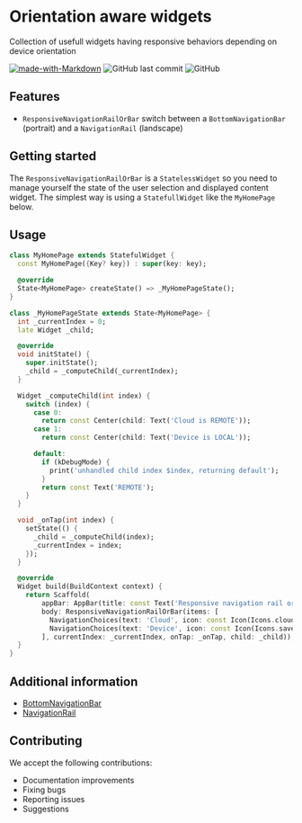 # Orientation aware widgets

Collection of usefull widgets having responsive behaviors depending on device orientation

[![made-with-Markdown](https://img.shields.io/badge/Made%20with-Flutter-1389FD.svg)](http://flutter.dev) ![GitHub last commit](https://img.shields.io/github/last-commit/amwebexpert/guess_the_text) ![GitHub](https://img.shields.io/github/license/amwebexpert/guess_the_text)

## Features

- `ResponsiveNavigationRailOrBar` switch between a `BottomNavigationBar` (portrait) and a `NavigationRail` (landscape)

## Getting started

The `ResponsiveNavigationRailOrBar` is a `StatelessWidget` so you need to manage yourself the state of the user selection and displayed content widget. The simplest way is using a `StatefullWidget` like the `MyHomePage` below.

## Usage


```dart
class MyHomePage extends StatefulWidget {
  const MyHomePage({Key? key}) : super(key: key);

  @override
  State<MyHomePage> createState() => _MyHomePageState();
}

class _MyHomePageState extends State<MyHomePage> {
  int _currentIndex = 0;
  late Widget _child;

  @override
  void initState() {
    super.initState();
    _child = _computeChild(_currentIndex);
  }

  Widget _computeChild(int index) {
    switch (index) {
      case 0:
        return const Center(child: Text('Cloud is REMOTE'));
      case 1:
        return const Center(child: Text('Device is LOCAL'));

      default:
        if (kDebugMode) {
          print('unhandled child index $index, returning default');
        }
        return const Text('REMOTE');
    }
  }

  void _onTap(int index) {
    setState(() {
      _child = _computeChild(index);
      _currentIndex = index;
    });
  }

  @override
  Widget build(BuildContext context) {
    return Scaffold(
        appBar: AppBar(title: const Text('Responsive navigation rail or tabs')),
        body: ResponsiveNavigationRailOrBar(items: [
          NavigationChoices(text: 'Cloud', icon: const Icon(Icons.cloud)),
          NavigationChoices(text: 'Device', icon: const Icon(Icons.save_alt)),
        ], currentIndex: _currentIndex, onTap: _onTap, child: _child));
  }
}
```

## Additional information

* [BottomNavigationBar](https://api.flutter.dev/flutter/material/BottomNavigationBar-class.html)
* [NavigationRail](https://api.flutter.dev/flutter/material/NavigationRail-class.html)

## Contributing

We accept the following contributions:

* Documentation improvements
* Fixing bugs
* Reporting issues
* Suggestions

